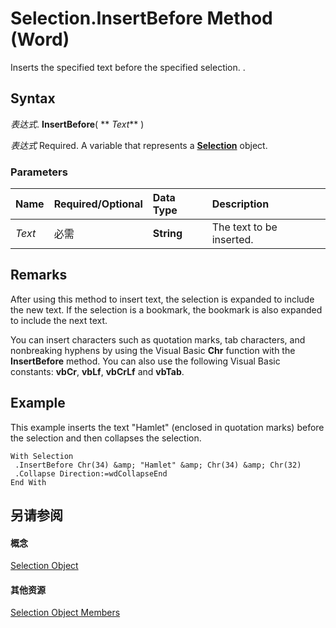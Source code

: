
# Selection.InsertBefore Method (Word)

Inserts the specified text before the specified selection. .


## Syntax

 _表达式_. **InsertBefore**( ** _Text_** )

 _表达式_ Required. A variable that represents a **[Selection](7b574a91-c33e-ecfd-6783-6b7528b2ed8f.md)** object.


### Parameters



|**Name**|**Required/Optional**|**Data Type**|**Description**|
|:-----|:-----|:-----|:-----|
| _Text_|必需|**String**|The text to be inserted.|

## Remarks

After using this method to insert text, the selection is expanded to include the new text. If the selection is a bookmark, the bookmark is also expanded to include the next text.

You can insert characters such as quotation marks, tab characters, and nonbreaking hyphens by using the Visual Basic  **Chr** function with the **InsertBefore** method. You can also use the following Visual Basic constants: **vbCr**, **vbLf**, **vbCrLf** and **vbTab**.


## Example

This example inserts the text "Hamlet" (enclosed in quotation marks) before the selection and then collapses the selection.


```
With Selection 
 .InsertBefore Chr(34) &amp; "Hamlet" &amp; Chr(34) &amp; Chr(32) 
 .Collapse Direction:=wdCollapseEnd 
End With
```


## 另请参阅


#### 概念


[Selection Object](7b574a91-c33e-ecfd-6783-6b7528b2ed8f.md)
#### 其他资源


[Selection Object Members](http://msdn.microsoft.com/library/71e67a43-d40a-ad9a-8ef2-c5c487733e0d%28Office.15%29.aspx)